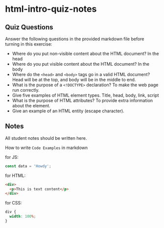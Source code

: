 # html-intro-quiz-notes

## Quiz Questions

Answer the following questions in the provided markdown file before turning in this exercise:

- Where do you put non-visible content about the HTML document?
  In the head
- Where do you put visible content about the HTML document?
  In the body
- Where do the `<head>` and `<body>` tags go in a valid HTML document?
  Head will be at the top, and body will be in the middle to end.
- What is the purpose of a `<!DOCTYPE>` declaration?
  To make the web page run correctly.
- Give five examples of HTML element types.
  Title, head, body, link, script
- What is the purpose of HTML attributes?
  To provide extra information about the element.
- Give an example of an HTML entity (escape character).

## Notes

All student notes should be written here.

How to write `Code Examples` in markdown

for JS:

```js
const data = 'Howdy';
```

for HTML:

```html
<div>
  <p>This is text content</p>
</div>
```

for CSS:

```css
div {
  width: 100%;
}
```
